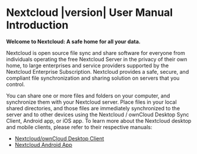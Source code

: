 Nextcloud |version| User Manual Introduction
============================================

**Welcome to Nextcloud: A safe home for all your data.**

Nextcloud is open source file sync and share software for everyone from
individuals operating the free Nextcloud Server in the privacy of their
own home, to large enterprises and service providers supported by the
Nextcloud Enterprise Subscription. Nextcloud provides a safe, secure,
and compliant file synchronization and sharing solution on servers that
you control.

You can share one or more files and folders on your computer, and
synchronize them with your Nextcloud server. Place files in your local
shared directories, and those files are immediately synchronized to the
server and to other devices using the Nextcloud / ownCloud Desktop Sync
Client, Android app, or iOS app. To learn more about the Nextcloud
desktop and mobile clients, please refer to their respective manuals:

-   [Nextcloud/ownCloud Desktop
    Client](https://doc.owncloud.org/desktop/2.2/)
-   [Nextcloud Android App](https://docs.nextcloud.org/android/)

